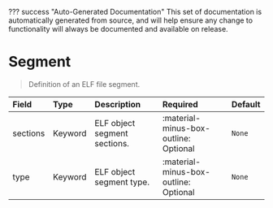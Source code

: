 ??? success "Auto-Generated Documentation"
    This set of documentation is automatically generated from source, and will help ensure any change to functionality will always be documented and available on release.

# Segment

> Definition of an ELF file segment.

| Field | Type | Description | Required | Default |
| :--- | :--- | :--- | :--- | :--- |
| sections | Keyword | ELF object segment sections. | :material-minus-box-outline: Optional | `None` |
| type | Keyword | ELF object segment type. | :material-minus-box-outline: Optional | `None` |

